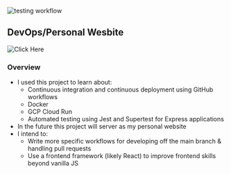 ![testing workflow](https://github.com/axxander/personal-website/actions/workflows/main.yml/badge.svg)

## DevOps/Personal Wesbite

![Click Here](alexgregory.co 'Live Project')

### Overview

- I used this project to learn about:
  - Continuous integration and continuous deployment using GitHub workflows
  - Docker
  - GCP Cloud Run
  - Automated testing using Jest and Supertest for Express applications
- In the future this project will server as my personal website
- I intend to:
  - Write more specific workflows for developing off the main branch & handling pull requests
  - Use a frontend framework (likely React) to improve frontend skills beyond vanilla JS
